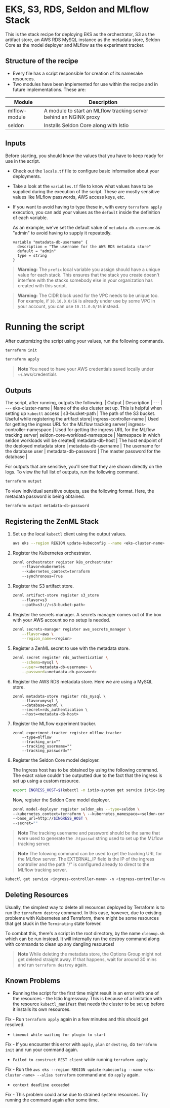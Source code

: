 # EKS, S3, RDS, Seldon and MLflow Stack 

This is the stack recipe for deploying EKS as the orchestrator, S3 as the artifact store, an AWS RDS MySQL instance as the metadata store, Seldon Core as the model deployer and MLflow as the experiment tracker. 

## Structure of the recipe

- Every file has a script responsible for creation of its namesake resources.
- Two modules have been implemented for use within the recipe and in future implementations. These are:

| Module | Description |
--- | ---
mlflow-module | A module to start an MLflow tracking server behind an NGINX proxy|
seldon | Installs Seldon Core along with Istio |



## Inputs

Before starting, you should know the values that you have to keep ready for use in the script. 
- Check out the `locals.tf` file to configure basic information about your deployments.
- Take a look at the `variables.tf` file to know what values have to be supplied during the execution of the script. These are mostly sensitive values like MLflow passwords, AWS access keys, etc.
- If you want to avoid having to type these in, with every  `terraform apply` execution, you can add your values as the `default` inside the definition of each variable. 

    As an example, we've set the default value of `metadata-db-username` as "admin" to avoid having to supply it repeatedly. 

    ```hcl
    variable "metadata-db-username" {
      description = "The username for the AWS RDS metadata store"
      default = "admin"
      type = string
    }
    ```
> **Warning:** 
> The `prefix` local variable you assign should have a unique value for each stack. This ensures that the stack you create doesn't interfere with the stacks somebody else in your organization has created with this script.

> **Warning:**
> The CIDR block used for the VPC needs to be unique too. For example, if `10.10.0.0/16` is already under use by some VPC in your account, you can use `10.11.0.0/16` instead.

# Running the script

After customizing the script using your values, run the following commands.



```bash
terraform init
```

```bash
terraform apply
```

> **Note**
>  You need to have your AWS credentials saved locally under ~/.aws/credentials

## Outputs

The script, after running, outputs the following.
| Output | Description |
--- | ---
eks-cluster-name | Name of the eks cluster set up. This is helpful when setting up `kubectl` access |
s3-bucket-path | The path of the S3 bucket. Useful while registering the artifact store|
ingress-controller-name | Used for getting the ingress URL for the MLflow tracking server|
ingress-controller-namespace | Used for getting the ingress URL for the MLflow tracking server|
seldon-core-workload-namespace | Namespace in which seldon workloads will be created|
metadata-db-host | The host endpoint of the deployed metadata store |
metadata-db-username | The username for the database user |
metadata-db-password | The master password for the database |

For outputs that are sensitive, you'll see that they are shown directly on the logs. To view the full list of outputs, run the following command.

```bash
terraform output
```

To view individual sensitive outputs, use the following format. Here, the metadata password is being obtained. 

```bash
terraform output metadata-db-password
```

## Registering the ZenML Stack

1. Set up the local `kubectl` client using the output values.

    ```bash
    aws eks --region REGION update-kubeconfig --name <eks-cluster-name> --alias terraform
    ```

2. Register the Kubernetes orchestrator. 

    ```bash
    zenml orchestrator register k8s_orchestrator
        --flavor=kubernetes
        --kubernetes_context=terraform
        --synchronous=True
    ```

3. Register the S3 artifact store.

    ```bash
    zenml artifact-store register s3_store 
        --flavor=s3 
        --path=s3://<s3-bucket-path>
    ```

4. Register the secrets manager. A secrets manager comes out of the box with your AWS account so no setup is needed. 

    ```bash
    zenml secrets-manager register aws_secrets_manager \
        --flavor=aws \
        --region_name=<region>
    ```

5. Register a ZenML secret to use with the metadata store.

    ```bash
    zenml secret register rds_authentication \
        --schema=mysql \
        --user=<metadata-db-username> \
        --password=<metadata-db-password>
    ```

6. Register the AWS RDS metadata store. Here we are using a MySQL store.
    ```
    zenml metadata-store register rds_mysql \
        --flavor=mysql \
        --database=zenml \
        --secret=rds_authentication \
        --host=<metadata-db-host>
    ```

7. Register the MLflow experiment tracker.
    ```
    zenml experiment-tracker register mlflow_tracker
        --type=mlflow
        --tracking_uri=""
        --tracking_username=""
        --tracking_password=""

    ```

8. Register the Seldon Core model deployer. 

    The Ingress host has to be obtained by using the following command. The exact value couldn't be outputted due to the fact that the ingress is set up using a custom resource.

    ```bash
    export INGRESS_HOST=$(kubectl -n istio-system get service istio-ingressgateway -o jsonpath='{.status.loadBalancer.ingress[0].hostname}')
    ```


    Now, register the Seldon Core model deployer.

    ```bash
    zenml model-deployer register seldon_eks --type=seldon \
    --kubernetes_context=terraform \ --kubernetes_namespace=<seldon-core-workload-namespace> \
    --base_url=http://$INGRESS_HOST \
    --secret=""
    ```

> **Note**
> The tracking username and password should be the same that were used to generate the `.htpasswd` string used to set up the MLflow tracking server.

> **Note**
> The folowing command can be used to get the tracking URL for the MLflow server. The EXTERNAL_IP field is the IP of the ingress controller and the path "/" is configured already to direct to the MLflow tracking server.
 ```bash
 kubectl get service <ingress-controller-name> -n <ingress-controller-namespace>
 ```

## Deleting Resources

Usually, the simplest way to delete all resources deployed by Terraform is to run the `terraform destroy` command. In this case, however, due to existing problems with Kubernetes and Terraform, there might be some resources that get stuck in the `Terminating` state forever. 

To combat this, there's a script in the root directory, by the name `cleanup.sh` which can be run instead. It will internally run the destroy command along with commands to clean up any dangling resources!

> **Note**
> While deleting the metadata store, the Options Group might not get deleted straight away. If that happens, wait for around 30 mins and run `terraform destroy` again.

## Known Problems

- Running the script for the first time might result in an error with one of the resources - the Istio Ingressway. This is because of a limitation with the resource `kubectl_manifest` that needs the cluster to be set up before it installs its own resources. 


    
Fix - Run `terraform apply` again in a few minutes and this should get resolved.



- `timeout while waiting for plugin to start` 

Fix - If you encounter this error with `apply`, `plan` or `destroy`, do `terraform init` and run your command again.

- `Failed to construct REST client` while running `terraform apply`

Fix - Run the `aws eks --region REGION update-kubeconfig --name <eks-cluster-name> --alias terraform` command and do `apply` again.

- `context deadline exceeded`

Fix - This problem could arise due to strained system resources. Try running the command again after some time.
